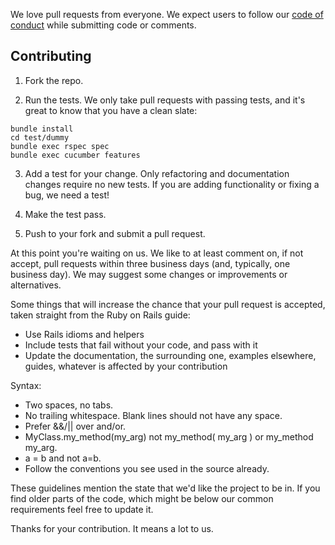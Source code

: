 We love pull requests from everyone. We expect users to follow our
[code of conduct] while submitting code or comments.

[code of conduct]: http://www.ikusei.de/code-of-conduct

## Contributing

1. Fork the repo.

2. Run the tests. We only take pull requests with passing tests, and it's great
to know that you have a clean slate: 
```
bundle install
cd test/dummy
bundle exec rspec spec
bundle exec cucumber features
```

3. Add a test for your change. Only refactoring and documentation changes
require no new tests. If you are adding functionality or fixing a bug, we need
a test!

4. Make the test pass.

5. Push to your fork and submit a pull request.


At this point you're waiting on us. We like to at least comment on, if not
accept, pull requests within three business days (and, typically, one business
day). We may suggest some changes or improvements or alternatives.

Some things that will increase the chance that your pull request is accepted,
taken straight from the Ruby on Rails guide:

* Use Rails idioms and helpers
* Include tests that fail without your code, and pass with it
* Update the documentation, the surrounding one, examples elsewhere, guides,
  whatever is affected by your contribution

Syntax:

* Two spaces, no tabs.
* No trailing whitespace. Blank lines should not have any space.
* Prefer &&/|| over and/or.
* MyClass.my_method(my_arg) not my_method( my_arg ) or my_method my_arg.
* a = b and not a=b.
* Follow the conventions you see used in the source already.


These guidelines mention the state that we'd like the project to be in. If you find older parts of
the code, which might be below our common requirements feel free to update it.

Thanks for your contribution. It means a lot to us.
